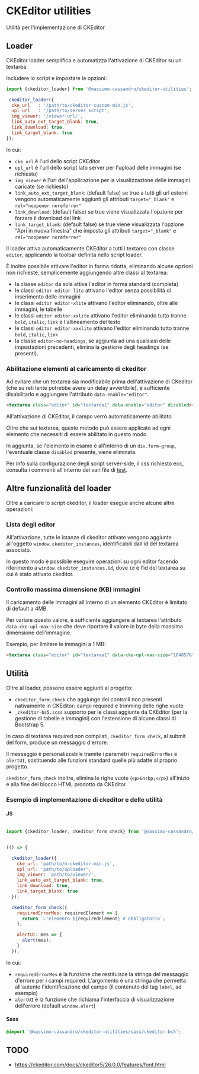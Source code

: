 # CKEditor utilities

Utilità per l'implementazione di CKEditor

## Loader

CKEditor loader semplifica e automatizza l'attivazione di CKEditor su un textarea.

Includere lo script e impostare le opzioni:

```js
import {ckeditor_loader} from '@massimo-cassandro/ckeditor-utilities';

 ckeditor_loader({
  cke_url   : '/path/to/ckeditor-custom-min.js',
  upl_url   : '/path/to/server_script',
  img_viewer: '/viewer-url/',
  link_auto_ext_target_blank: true,
  link_download: true,
  link_target_blank: true
});
```

In cui:

* `cke_url` è l'url dello script CKEditor
* `upl_url` è l'url dello script lato server per l'upload delle immagini (se richiesto)
* `img_viewer` è l'url dell'applicazione per la visualizzazione delle immagini caricate (se richiesto)
* `link_auto_ext_target_blank`: (default false) se true a tutti gli url esterni vengono automaticamente aggiunti gli attributi `target="_blank"` e `rel="noopener noreferrer"`
* `link_download`: (default false) se true viene visualizzata l'opzione per forzare il download del link
* `link_target_blank`: (default false) se true viene visualizzata l'opzione "Apri in nuova finestra" che imposta gli attributi `target="_blank"` e `rel="noopener noreferrer"`

Il loader attiva automaticamente CKEditor a tutti i textarea con classe `editor`, applicando la toolbar definita nello script loader.

È inoltre possibile attivare l'editor in forma ridotta, eliminando alcune opzioni non richieste, semplicemente aggiungendo altre classi al textarea:

* la classe `editor` da sola attiva l'editor in forma standard (completa)
* le classi `editor editor-lite` attivano l'editor senza possibilità di inserimento delle immagini
* le classi `editor editor-xlite` attivano l'editor eliminando, oltre alle immagini, le tabelle
* le classi `editor editor-xxlite` attivano l'editor eliminando tutto tranne `bold`, `italic`, `link` e l'allineamento del testo
* le classi `editor editor-xxxlite` attivano l'editor eliminando tutto tranne `bold`, `italic`, `link`
* la classe `editor-no-headings`, se aggiunta ad una qualsiasi delle impostazioni precedenti, elimina la gestione degli headings (se presenti).


### Abilitazione elementi al caricamento di ckeditor

Ad evitare che un textarea sia modificabile prima dell'attivazione di CKeditor (che su reti lente potrebbe avere un delay avvertibile), è sufficiente disabilitarlo e aggiungere l'attributo `data-enable="editor"`.

```html
<textarea class="editor" id="textarea1" data-enable="editor" disabled></textarea>
```

All'attivazione di CKEditor, il campo verrò automaticamente abilitato.

Oltre che sui textarea, questo metodo può essere applicato ad ogni elemento che necessiti di essere abilitato in questo modo.

In aggiunta, se l'elemento in esame è all'interno di un `div.form-group`, l'eventuale classe `disabled` presente, viene eliminata.


Per info sulla configurazione degli script server-side, il css richiesto ecc, consulta i commenti all'interno dei vari file di [test](https://github.com/massimo-cassandro/m-utilities/tree/master/ckeditor/test).



## Altre funzionalità del loader

Oltre a caricare lo script ckeditor, il loader esegue anche alcune altre operazioni:

### Lista degli editor

All'attivazione, tutte le istanze di ckeditor attivate vengono aggiunte all'oggetto `window.ckeditor_instances`, identificabili dall'id del textarea associato.

In questo modo è possibile eseguire operazioni su ogni editor facendo riferimento a `window.ckeditor_instances.id`, dove `id` è l'id del textarea su cui è stato attivato ckeditor.

### Controllo massima dimensione (KB) immagini

Il caricamento delle immagini all'interno di un elemento CKEditor è limitato di default a 4MB. 

Per variare questo valore, è sufficiente aggiungere al textarea l'attributo `data-cke-upl-max-size` che deve riportare il valore in byte della massima dimensione dell'immagine.

Esempio, per limitare le immagini a 1 MB:

```html
<textarea class="editor" id="textarea1" data-cke-upl-max-size="1048576"></textarea>
```


## Utilità

Oltre al loader, possono essere aggiunti al progetto:

* `ckeditor_form_check` che aggiunge dei controlli non presenti nativamente in CKEditor: campi required e trimming delle righe vuote
* `_ckeditor-bs5.scss` supporto per le classi aggiunte da CKEditor (per la gestione di tabelle e immagini) con l'estensione di alcune classi di Bootstrap 5.

In caso di textarea required non compilati, `ckeditor_form_check`, al submit del form, produce un messaggio d'errore.

Il messaggio è personalizzabile tramite i parametri `requiredErrorMes` e `alertUI`, sostituendo alle funzioni standard quelle più adatte al proprio progetto.

`ckeditor_form_check` inoltre, elimina le righe vuote (`<p>&nsbp;</p>`) all'inizio e alla fine del blocco HTML prodotto da CKEditor.


### Esempio di implementazione di ckeditor e delle utilità

#### JS

```javascript

import {ckeditor_loader, ckeditor_form_check} from '@massimo-cassandro/ckeditor-utilities';


(() => {

  ckeditor_loader({
    cke_url: 'path/to/m-ckeditor-min.js',
    upl_url: 'path/to/uploader',
    img_viewer: 'path/to/viewer/',
    link_auto_ext_target_blank: true,
    link_download: true,
    link_target_blank: true
  });

  ckeditor_form_check({
    requiredErrorMes: requiredElement => {
      return `L'elemento ${requiredElement} è obbligatorio`;
    },

    alertUI: mes => {
      alert(mes);
    }
  });
```
In cui: 

* `requiredErrorMes` è la funzione che restituisce la stringa del messaggio d'errore per i campi required. L'argomento è una stringa che permetta all'autente l'identificazione del campo (il contenuto del tag `label`, ad esempio)
* `alertUI` è la funzione che richiama l'interfaccia di visualizzazione dell'errore (default `window.alert`)

#### Sass

```scss
@import '@massimo-cassandro/ckeditor-utilities/sass/ckeditor-bs5';
```



## TODO
* https://ckeditor.com/docs/ckeditor5/26.0.0/features/font.html
